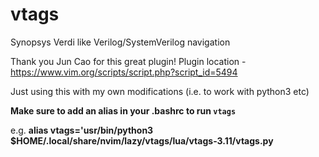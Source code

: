 # vtags
Synopsys Verdi like Verilog/SystemVerilog navigation

Thank you Jun Cao for this great plugin! 
Plugin location - https://www.vim.org/scripts/script.php?script_id=5494

Just using this with my own modifications (i.e. to work with python3 etc)

**Make sure to add an alias in your .bashrc to run `vtags`**

e.g. **alias vtags='usr/bin/python3 $HOME/.local/share/nvim/lazy/vtags/lua/vtags-3.11/vtags.py**
